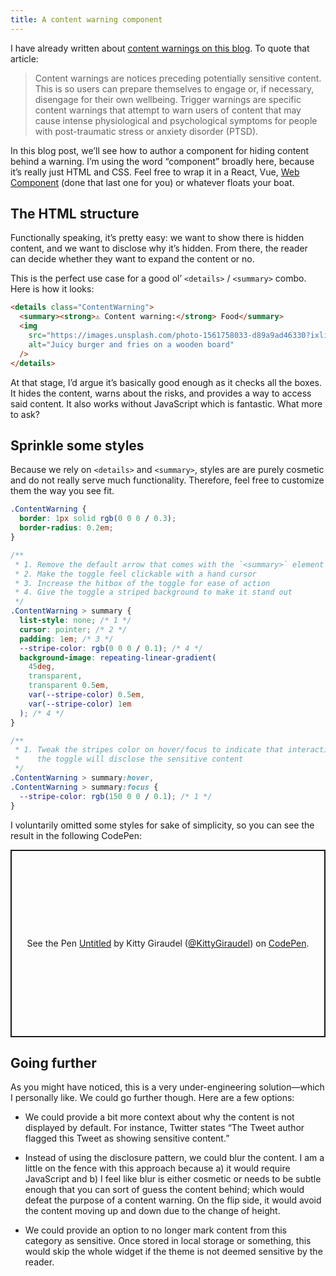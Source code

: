 ```yaml
---
title: A content warning component
---
```


I have already written about [content warnings on this blog](https://kittygiraudel.com/2020/12/15/a11y-advent-content-warnings/). To quote that article:

> Content warnings are notices preceding potentially sensitive content. This is so users can prepare themselves to engage or, if necessary, disengage for their own wellbeing. Trigger warnings are specific content warnings that attempt to warn users of content that may cause intense physiological and psychological symptoms for people with post-traumatic stress or anxiety disorder (PTSD).

In this blog post, we’ll see how to author a component for hiding content behind a warning. I’m using the word “component” broadly here, because it’s really just HTML and CSS. Feel free to wrap it in a React, Vue, [Web Component](https://codesandbox.io/s/content-warning-web-component-gicmkj) (done that last one for you) or whatever floats your boat.

## The HTML structure

Functionally speaking, it’s pretty easy: we want to show there is hidden content, and we want to disclose why it’s hidden. From there, the reader can decide whether they want to expand the content or no.

This is the perfect use case for a good ol’ `<details>` / `<summary>` combo. Here is how it looks:

```html
<details class="ContentWarning">
  <summary><strong>⚠️ Content warning:</strong> Food</summary>
  <img
    src="https://images.unsplash.com/photo-1561758033-d89a9ad46330?ixlib=rb-1.2.1&ixid=MnwxMjA3fDB8MHxzZWFyY2h8MjB8fGJ1cmdlcnxlbnwwfHwwfHw%3D&auto=format&fit=crop&w=900&q=60"
    alt="Juicy burger and fries on a wooden board"
  />
</details>
```

At that stage, I’d argue it’s basically good enough as it checks all the boxes. It hides the content, warns about the risks, and provides a way to access said content. It also works without JavaScript which is fantastic. What more to ask?

## Sprinkle some styles

Because we rely on `<details>` and `<summary>`, styles are are purely cosmetic and do not really serve much functionality. Therefore, feel free to customize them the way you see fit.

```css
.ContentWarning {
  border: 1px solid rgb(0 0 0 / 0.3);
  border-radius: 0.2em;
}

/**
 * 1. Remove the default arrow that comes with the `<summary>` element
 * 2. Make the toggle feel clickable with a hand cursor
 * 3. Increase the hitbox of the toggle for ease of action
 * 4. Give the toggle a striped background to make it stand out
 */
.ContentWarning > summary {
  list-style: none; /* 1 */
  cursor: pointer; /* 2 */
  padding: 1em; /* 3 */
  --stripe-color: rgb(0 0 0 / 0.1); /* 4 */
  background-image: repeating-linear-gradient(
    45deg,
    transparent,
    transparent 0.5em,
    var(--stripe-color) 0.5em,
    var(--stripe-color) 1em
  ); /* 4 */
}

/**
 * 1. Tweak the stripes color on hover/focus to indicate that interacting with
 *    the toggle will disclose the sensitive content
 */
.ContentWarning > summary:hover,
.ContentWarning > summary:focus {
  --stripe-color: rgb(150 0 0 / 0.1); /* 1 */
}
```

I voluntarily omitted some styles for sake of simplicity, so you can see the result in the following CodePen:

<p class="codepen" data-height="500" data-default-tab="result" data-slug-hash="poVvyXV" data-user="KittyGiraudel" style="height: 300px; box-sizing: border-box; display: flex; align-items: center; justify-content: center; border: 2px solid; margin: 1em 0; padding: 1em;">
  <span>See the Pen <a href="https://codepen.io/KittyGiraudel/pen/poVvyXV">
  Untitled</a> by Kitty Giraudel (<a href="https://codepen.io/KittyGiraudel">@KittyGiraudel</a>)
  on <a href="https://codepen.io">CodePen</a>.</span>
</p>

## Going further

As you might have noticed, this is a very under-engineering solution—which I personally like. We could go further though. Here are a few options:

- We could provide a bit more context about why the content is not displayed by default. For instance, Twitter states “The Tweet author flagged this Tweet as showing sensitive content.”

- Instead of using the disclosure pattern, we could blur the content. I am a little on the fence with this approach because a) it would require JavaScript and b) I feel like blur is either cosmetic or needs to be subtle enough that you can sort of guess the content behind; which would defeat the purpose of a content warning. On the flip side, it would avoid the content moving up and down due to the change of height.

- We could provide an option to no longer mark content from this category as sensitive. Once stored in local storage or something, this would skip the whole widget if the theme is not deemed sensitive by the reader.
